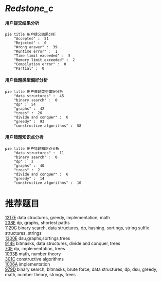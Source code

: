 # _Redstone_c_

<!-- tabs:start -->



#### **用户提交结果分析**

```mermaid
pie title 用户提交结果分析
    "Accepted" :  51
    "Rejected" :  0
    "Wrong answer" :  39
    "Runtime error" :  1
    "Time limit exceeded" :  5
    "Memory limit exceeded" :  2
    "Compilation error" :  0
    "Partial" :  0
```

#### **用户做题类型偏好分析**

```mermaid
pie title 用户做题类型偏好分析
    "data structures" :  45
    "binary search" :  0
    "dp" :  54
    "graphs" :  42
    "trees" :  26
    "divide and conquer" :  0
    "greedy" :  93
    "constructive algorithms" :  58
```
#### **用户错题知识点分析**

```mermaid
pie title 用户错题知识点分析
    "data structures" :  11
    "binary search" :  0
    "dp" :  2
    "graphs" :  40
    "trees" :  2
    "divide and conquer" :  0
    "greedy" :  14
    "constructive algorithms" :  10
```



<!-- tabs:end -->
# 推荐题目
[1217E](https://codeforces.com/contest/1217/problem/E)		data structures,
                        greedy,
                        implementation,
                        math		  
[238E](https://codeforces.com/contest/238/problem/E)		dp,
                        graphs,
                        shortest paths		  
[1129C](https://codeforces.com/contest/1129/problem/C)		binary search,
                        data structures,
                        dp,
                        hashing,
                        sortings,
                        string suffix structures,
                        strings		  
[1300E](https://codeforces.com/contest/1300/problem/E)		dsu,graphs,sortings,trees		  
[914E](https://codeforces.com/contest/914/problem/E)		bitmasks,
                        data structures,
                        divide and conquer,
                        trees		  
[70E](https://codeforces.com/contest/70/problem/E)		dp,
                        implementation,
                        trees		  
[1033B](https://codeforces.com/contest/1033/problem/B)		math,
                        number theory		  
[301C](https://codeforces.com/contest/301/problem/C)		constructive algorithms		  
[1006A](https://codeforces.com/contest/1006/problem/A)		implementation		  
[979D](https://codeforces.com/contest/979/problem/D)		binary search,
                        bitmasks,
                        brute force,
                        data structures,
                        dp,
                        dsu,
                        greedy,
                        math,
                        number theory,
                        strings,
                        trees		  
